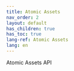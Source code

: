 ```yaml
---
title: Atomic Assets
nav_order: 2
layout: default
has_children: true
has_toc: true
lang-ref: Atomic Assets
lang: en
---
```


Atomic Assets API